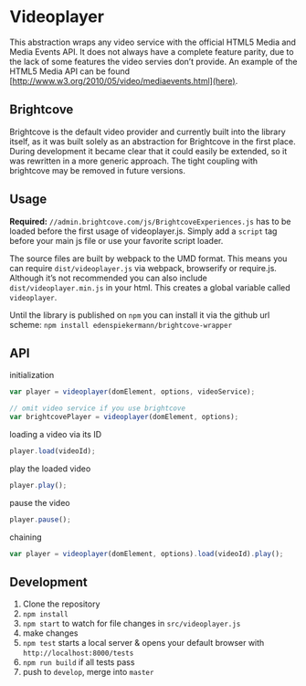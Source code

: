 # Videoplayer

This abstraction wraps any video service with the official HTML5 Media and Media Events API. It does not always have a complete feature parity, due to the lack of some features the video servies don’t provide. An example of the HTML5 Media API can be found [http://www.w3.org/2010/05/video/mediaevents.html](here).

## Brightcove

Brightcove is the default video provider and currently built into the library itself, as it was built solely as an abstraction for Brightcove in the first place. During development it became clear that it could easily be extended, so it was rewritten in a more generic approach. The tight coupling with brightcove may be removed in future versions.

## Usage

__Required:__ `//admin.brightcove.com/js/BrightcoveExperiences.js` has to be loaded before the first usage of videoplayer.js. Simply add a `script` tag before your main js file or use your favorite script loader.

The source files are built by webpack to the UMD format. This means you can require `dist/videoplayer.js` via webpack, browserify or require.js. Although it’s not recommended you can also include `dist/videoplayer.min.js` in your html. This creates a global variable called `videoplayer`.

Until the library is published on `npm` you can install it via the github url scheme:
`npm install edenspiekermann/brightcove-wrapper`

## API

initialization
```js
var player = videoplayer(domElement, options, videoService);

// omit video service if you use brightcove
var brightcovePlayer = videoplayer(domElement, options);
```

loading a video via its ID
```js
player.load(videoId);
```

play the loaded video
```js
player.play();
```

pause the video
```js
player.pause();
```

chaining
```js
var player = videoplayer(domElement, options).load(videoId).play();
```

## Development

1. Clone the repository
2. `npm install`
3. `npm start` to watch for file changes in `src/videoplayer.js`
4. make changes
5. `npm test` starts a local server & opens your default browser with `http://localhost:8000/tests`
6. `npm run build` if all tests pass
7. push to `develop`, merge into `master`
